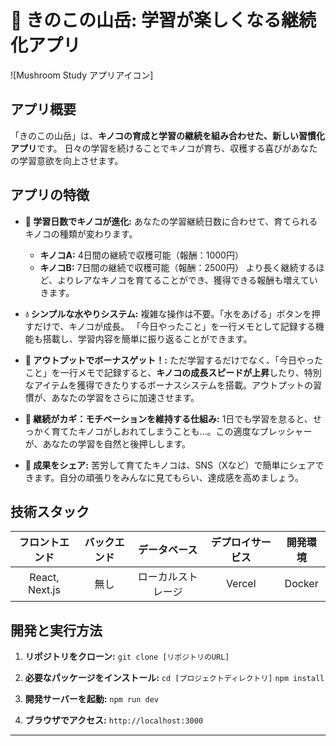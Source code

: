# 🍄 きのこの山岳: 学習が楽しくなる継続化アプリ

![Mushroom Study アプリアイコン] 

## アプリ概要

「きのこの山岳」は、**キノコの育成と学習の継続を組み合わせた、新しい習慣化アプリ**です。
日々の学習を続けることでキノコが育ち、収穫する喜びがあなたの学習意欲を向上させます。

## アプリの特徴

- **🍄 学習日数でキノコが進化:**
  あなたの学習継続日数に合わせて、育てられるキノコの種類が変わります。
  - **キノコA:** 4日間の継続で収穫可能（報酬：1000円）
  - **キノコB:** 7日間の継続で収穫可能（報酬：2500円）
  より長く継続するほど、よりレアなキノコを育てることができ、獲得できる報酬も増えていきます。

- **💧 シンプルな水やりシステム:**
  複雑な操作は不要。「水をあげる」ボタンを押すだけで、キノコが成長。
  「今日やったこと」を一行メモとして記録する機能も搭載し、学習内容を簡単に振り返ることができます。

- **🌟 アウトプットでボーナスゲット！:**
  ただ学習するだけでなく、「今日やったこと」を一行メモで記録すると、**キノコの成長スピードが上昇**したり、特別なアイテムを獲得できたりするボーナスシステムを搭載。アウトプットの習慣が、あなたの学習をさらに加速させます。

- **🌱 継続がカギ：モチベーションを維持する仕組み:**
  1日でも学習を怠ると、せっかく育てたキノコがしおれてしまうことも…。この適度なプレッシャーが、あなたの学習を自然と後押しします。

- **📸 成果をシェア:**
  苦労して育てたキノコは、SNS（Xなど）で簡単にシェアできます。自分の頑張りをみんなに見てもらい、達成感を高めましょう。

## 技術スタック

| フロントエンド | バックエンド | データベース | デプロイサービス | 開発環境 |
| :---: | :---: | :---: | :---: | :---: |
| React, Next.js | 無し | ローカルストレージ | Vercel | Docker |

## 開発と実行方法

1.  **リポジトリをクローン:**
    `git clone [リポジトリのURL]`

2.  **必要なパッケージをインストール:**
    `cd [プロジェクトディレクトリ]`
    `npm install`

3.  **開発サーバーを起動:**
    `npm run dev`

4.  **ブラウザでアクセス:**
    `http://localhost:3000`

---
